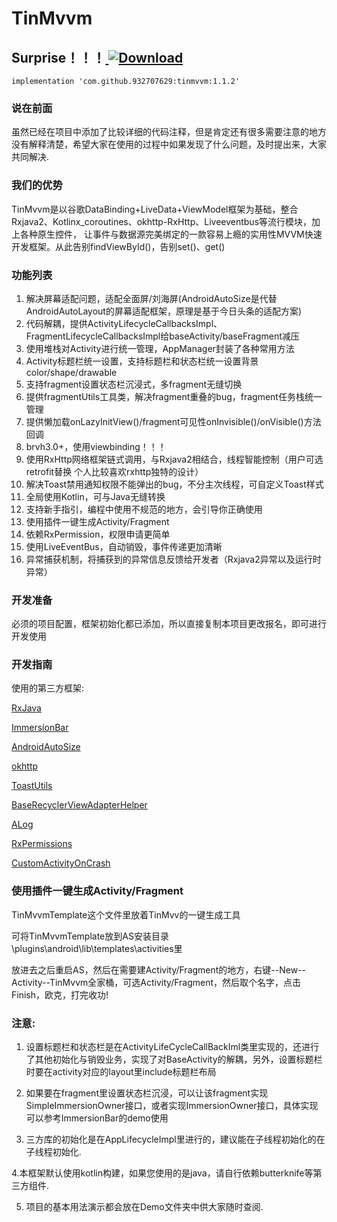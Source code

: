 # TinMvvm #

## Surprise！！！[ ![Download](https://api.bintray.com/packages/soushin/maven/TinMvvm/images/download.svg?version=1.1.2) ](https://bintray.com/soushin/maven/TinMvvm/1.1.2/link)
`implementation 'com.github.932707629:tinmvvm:1.1.2'`

### 说在前面 ###
虽然已经在项目中添加了比较详细的代码注释，但是肯定还有很多需要注意的地方没有解释清楚，希望大家在使用的过程中如果发现了什么问题，及时提出来，大家共同解决.

### 我们的优势 ###
TinMvvm是以谷歌DataBinding+LiveData+ViewModel框架为基础，整合Rxjava2、Kotlinx_coroutines、okhttp-RxHttp、Liveeventbus等流行模块，加上各种原生控件，
让事件与数据源完美绑定的一款容易上瘾的实用性MVVM快速开发框架。从此告别findViewById()，告别set()、get()

### 功能列表 ###

1. 解决屏幕适配问题，适配全面屏/刘海屏(AndroidAutoSize是代替AndroidAutoLayout的屏幕适配框架，原理是基于今日头条的适配方案)
2. 代码解耦，提供ActivityLifecycleCallbacksImpl、FragmentLifecycleCallbacksImpl给baseActivity/baseFragment减压
3. 使用堆栈对Activity进行统一管理，AppManager封装了各种常用方法
4. Activity标题栏统一设置，支持标题栏和状态栏统一设置背景color/shape/drawable
5. 支持fragment设置状态栏沉浸式，多fragment无缝切换
6. 提供fragmentUtils工具类，解决fragment重叠的bug，fragment任务栈统一管理
7. 提供懒加载onLazyInitView()/fragment可见性onInvisible()/onVisible()方法回调
8. brvh3.0+，使用viewbinding！！！
9. 使用RxHttp网络框架链式调用，与Rxjava2相结合，线程智能控制（用户可选retrofit替换 个人比较喜欢rxhttp独特的设计）
10. 解决Toast禁用通知权限不能弹出的bug，不分主次线程，可自定义Toast样式
11. 全局使用Kotlin，可与Java无缝转换
12. 支持新手指引，编程中使用不规范的地方，会引导你正确使用
13. 使用插件一键生成Activity/Fragment
14. 依赖RxPermission，权限申请更简单
15. 使用LiveEventBus，自动销毁，事件传递更加清晰
16. 异常捕获机制，将捕获到的异常信息反馈给开发者（Rxjava2异常以及运行时异常）

### 开发准备 ###

必须的项目配置，框架初始化都已添加，所以直接复制本项目更改报名，即可进行开发使用

### 开发指南 ###

使用的第三方框架:

[RxJava](https://github.com/ReactiveX/RxJava "RxJava")

[ImmersionBar](https://github.com/gyf-dev/ImmersionBar "ImmersionBar")

[AndroidAutoSize](https://github.com/JessYanCoding/AndroidAutoSize)

[okhttp](https://github.com/square/okhttp "okhttp")

[ToastUtils](https://github.com/getActivity/ToastUtils "ToastUtils")

[BaseRecyclerViewAdapterHelper](https://github.com/CymChad/BaseRecyclerViewAdapterHelper "BaseRecyclerViewAdapterHelper")

[ALog](https://github.com/Blankj/ALog "ALog")

[RxPermissions](https://github.com/tbruyelle/RxPermissions "RxPermissions")

[CustomActivityOnCrash](https://github.com/Ereza/CustomActivityOnCrash "CustomActivityOnCrash")


### 使用插件一键生成Activity/Fragment ###

TinMvvmTemplate这个文件里放着TinMvv的一键生成工具

可将TinMvvmTemplate放到AS安装目录\plugins\android\lib\templates\activities里

放进去之后重启AS，然后在需要建Activity/Fragment的地方，右键--New--Activity--TinMvvm全家桶，可选Activity/Fragment，然后取个名字，点击Finish，欧克，打完收功!

### 注意: ###

1. 设置标题栏和状态栏是在ActivityLifeCycleCallBackIml类里实现的，还进行了其他初始化与销毁业务，实现了对BaseActivity的解耦，另外，设置标题栏时要在activity对应的layout里include标题栏布局

2. 如果要在fragment里设置状态栏沉浸，可以让该fragment实现SimpleImmersionOwner接口，或者实现ImmersionOwner接口，具体实现可以参考ImmersionBar的demo使用

3. 三方库的初始化是在AppLifecycleImpl里进行的，建议能在子线程初始化的在子线程初始化.

4.本框架默认使用kotlin构建，如果您使用的是java，请自行依赖butterknife等第三方组件.

5. 项目的基本用法演示都会放在Demo文件夹中供大家随时查阅.













